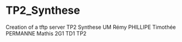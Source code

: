 # TP2_Synthese
Creation of a tftp server
TP2 Synthese 
UM Rémy 
PHILLIPE Timothée
PERMANNE Mathis
2G1 TD1 TP2 
